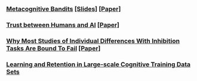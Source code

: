 ### [Metacognitive Bandits](metaban.md) [[Slides]](metaban.pdf) [[Paper]](https://escholarship.org/content/qt7xc470dt/qt7xc470dt.pdf)<br>

### [Trust between Humans and AI](trust.md) [[Paper]](trust_review.pdf)<br>

### [Why Most Studies of Individual Differences With Inhibition Tasks Are Bound To Fail](p.md) [[Paper]](p.pdf)<br>

### [Learning and Retention in Large-scale Cognitive Training Data Sets](lumos.md)<br>

